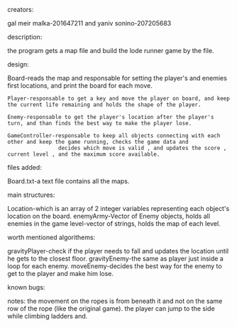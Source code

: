 creators:
  
  gal meir malka-201647211 and yaniv sonino-207205683

description:

  the program gets a map file and build the lode runner game by the file.

design:

  Board-reads the map and responsable for setting the player's and enemies first locations, and print the board for each move.

	Player-responsable to get a key and move the player on board, and keep the current life remaining and holds the shape of the player.

	Enemy-responsable to get the player's location after the player's turn, and than finds the best way to make the player lose.

	GameController-responsable to keep all objects connecting with each other and keep the game running, checks the game data and 
		            decides which move is valid , and updates the score , current level , and the maximum score available.
	
files added:
	
  Board.txt-a text file contains all the maps.

main structures:
  
  Location-which is an array of 2 integer variables representing each object's location on the board.
	enemyArmy-Vector of Enemy objects, holds all enemies in the game
	level-vector of strings, holds the map of each level.
	
worth mentioned algorithems:
	
  gravityPlayer-check if the player needs to fall and updates the location until he gets to the closest floor.
	gravityEnemy-the same as player just inside a loop for each enemy.
	moveEnemy-decides the best way for the enemy to get to the player and make him lose.
	
known bugs:
	

notes:
	the movement on the ropes is from beneath it and not on the same row of the rope (like the original game).
	the player can jump to the side while climbing ladders and.
